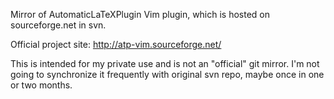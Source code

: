 Mirror of AutomaticLaTeXPlugin Vim plugin, which is hosted on sourceforge.net in svn.

Official project site: http://atp-vim.sourceforge.net/

This is intended for my private use and is not an "official" git mirror. I'm not
going to synchronize it frequently with original svn repo, maybe once in one or
two months.
